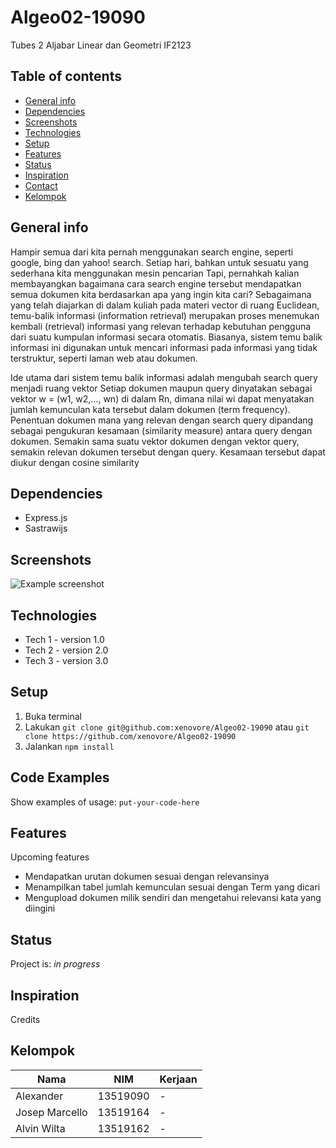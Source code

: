 # Algeo02-19090
Tubes 2 Aljabar Linear dan Geometri IF2123

## Table of contents
* [General info](#general-info)
* [Dependencies](#dependencies)
* [Screenshots](#screenshots)
* [Technologies](#technologies)
* [Setup](#setup)
* [Features](#features)
* [Status](#status)
* [Inspiration](#inspiration)
* [Contact](#contact)
* [Kelompok](#kelompok)

## General info<a href="general-info"></a>
Hampir semua dari kita pernah menggunakan search engine, seperti google, bing
dan yahoo! search. Setiap hari, bahkan untuk sesuatu yang sederhana kita
menggunakan mesin pencarian Tapi, pernahkah kalian membayangkan bagaimana cara
search engine tersebut mendapatkan semua dokumen kita berdasarkan apa yang
ingin kita cari?  Sebagaimana yang telah diajarkan di dalam kuliah pada materi
vector di ruang Euclidean, temu-balik informasi (information retrieval)
merupakan proses menemukan kembali (retrieval) informasi yang relevan terhadap
kebutuhan pengguna dari suatu kumpulan informasi secara otomatis. Biasanya,
sistem temu balik informasi ini digunakan untuk mencari informasi pada
informasi yang tidak terstruktur, seperti laman web atau dokumen.

Ide utama dari sistem temu balik informasi adalah mengubah search query menjadi
ruang vektor Setiap dokumen maupun query dinyatakan sebagai vektor w = (w1,
w2,..., wn) di dalam Rn, dimana nilai wi dapat menyatakan jumlah kemunculan
kata tersebut dalam dokumen (term frequency). Penentuan dokumen mana yang
relevan dengan search query dipandang sebagai pengukuran kesamaan (similarity
measure) antara query dengan dokumen. Semakin sama suatu vektor dokumen dengan
vektor query, semakin relevan dokumen tersebut dengan query. Kesamaan tersebut
dapat diukur dengan cosine similarity

## Dependencies<a href="dependencies"></a>
* Express.js
* Sastrawijs

## Screenshots<a href="screenshots"></a>
![Example screenshot](./img/screenshot.png)

## Technologies<a href="technologies"></a>
* Tech 1 - version 1.0
* Tech 2 - version 2.0
* Tech 3 - version 3.0

## Setup<a href="setup"></a>
1. Buka terminal
1. Lakukan `git clone git@github.com:xenovore/Algeo02-19090` atau `git clone
   https://github.com/xenovore/Algeo02-19090`
1. Jalankan `npm install`

## Code Examples
Show examples of usage:
`put-your-code-here`

## Features<a href="features"></a>
Upcoming features
* Mendapatkan urutan dokumen sesuai dengan relevansinya
* Menampilkan tabel jumlah kemunculan sesuai dengan Term yang dicari
* Mengupload dokumen milik sendiri dan mengetahui relevansi kata yang diingini

## Status<a href="status"></a>
Project is: _in progress_

## Inspiration<a href="inspiration"></a>
Credits

## Kelompok<a href="kelompok"></a>

| Nama | NIM | Kerjaan |
|------|-----|---------|
| Alexander | 13519090 | - |
| Josep Marcello | 13519164 | - |
| Alvin Wilta | 13519162 | - |
